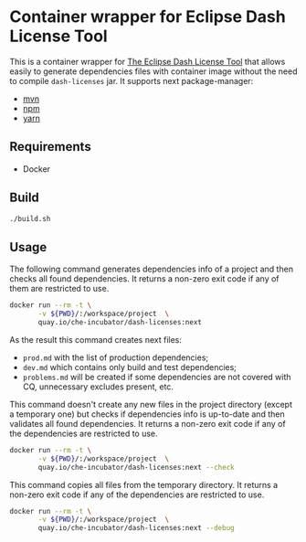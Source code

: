 # Container wrapper for Eclipse Dash License Tool

This is a container wrapper for [The Eclipse Dash License Tool](https://github.com/eclipse/dash-licenses) that allows easily to generate dependencies files with container image without the need to compile `dash-licenses` jar.
It supports next package-manager:
 - [mvn](https://maven.apache.org)
 - [npm](https://docs.npmjs.com)
 - [yarn](https://yarnpkg.com)

## Requirements

- Docker

## Build

```sh
./build.sh
```

## Usage

The following command generates dependencies info of a project and then checks all found dependencies. It returns a non-zero exit code if any of them are restricted to use.

```sh
docker run --rm -t \
       -v ${PWD}/:/workspace/project  \
       quay.io/che-incubator/dash-licenses:next
```
As the result this command creates next files: 

- `prod.md` with the list of production dependencies;
- `dev.md` which contains only build and test dependencies;
- `problems.md` will be created if some dependencies are not covered with CQ, unnecessary excludes present, etc. 

This command doesn't create any new files in the project directory (except a temporary one) but checks if dependencies info is up-to-date and then validates all found dependencies. It returns a non-zero exit code if any of the dependencies are restricted to use. 

```sh
docker run --rm -t \
       -v ${PWD}/:/workspace/project  \
       quay.io/che-incubator/dash-licenses:next --check
```
This command copies all files from the temporary directory. It returns a non-zero exit code if any of the dependencies are restricted to use.

```sh
docker run --rm -t \
       -v ${PWD}/:/workspace/project  \
       quay.io/che-incubator/dash-licenses:next --debug
```
